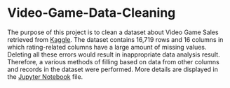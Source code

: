 # Video-Game-Data-Cleaning
The purpose of this project is to clean a dataset about Video Game Sales retrieved from [Kaggle](https://www.kaggle.com/rush4ratio/video-game-sales-with-ratings). The dataset contains 16,719 rows and 16 columns in which rating-related columns have a large amount of missing values. Deleting all these errors would result in inappropriate data analysis result. Therefore, a various methods of filling based on data from other columns and records in the dataset were performed. More details are displayed in the [Jupyter Notebook](https://github.com/TienNguyen1997/Video-Game-Data-Cleaning/blob/main/Video%20Game%20Data%20Cleaning.ipynb) file.
